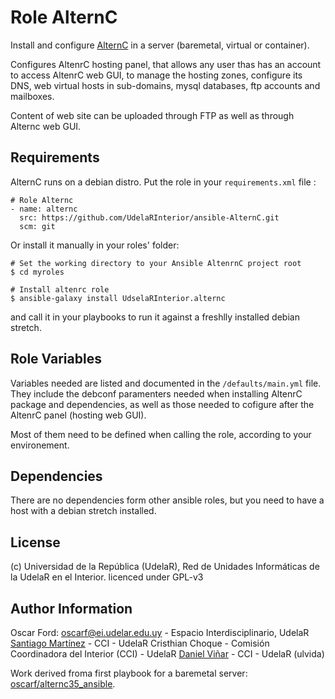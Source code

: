# Role AlternC

Install and configure [AlternC](https://alternc.com/Home-en) in a server (baremetal, virtual or container).

Configures AltenrC hosting panel, that allows any user thas has an account to access AltenrC web GUI, to manage
the hosting zones, configure its DNS, web virtual hosts in sub-domains, mysql databases, ftp accounts and mailboxes.

Content of web site can be uploaded through FTP as well as through Alternc web GUI.

## Requirements

AlternC runs on a debian distro. Put the role in your `requirements.xml` file :

```
# Role Alternc
- name: alternc
  src: https://github.com/UdelaRInterior/ansible-AlternC.git
  scm: git
```
Or install it manually in your roles' folder:
```
# Set the working directory to your Ansible AltenrnC project root
$ cd myroles

# Install altenrc role
$ ansible-galaxy install UdselaRInterior.alternc
```
and call it in your playbooks to run it against a freshlly installed debian stretch.

## Role Variables

Variables needed are listed and documented in the `/defaults/main.yml` file. They include the debconf paramenters
needed when installing AltenrC package and dependencies, as well as those needed to cofigure after the AltenrC panel
(hosting web GUI).

Most of them need to be defined when calling the role, according to your environement.

## Dependencies

There are no dependencies form other ansible roles, but you need to have a host with a debian stretch installed.

## License

(c) Universidad de la República (UdelaR), Red de Unidades Informáticas de la UdelaR en el Interior.
licenced under GPL-v3

## Author Information

Oscar Ford: oscarf@ei.udelar.edu.uy - Espacio Interdisciplinario, UdelaR
[Santiago Martínez](https://github.com/santiagomr) - CCI - UdelaR
Cristhian Choque - Comisión Coordinadora del Interior (CCI) - UdelaR
[Daniel Viñar](https://github.com/ulvida/) - CCI - UdelaR (ulvida)

Work derived froma first playbook for a baremetal server: [oscarf/alternc35_ansible](https://git.interior.edu.uy/oscarf/alternc35_ansible).




